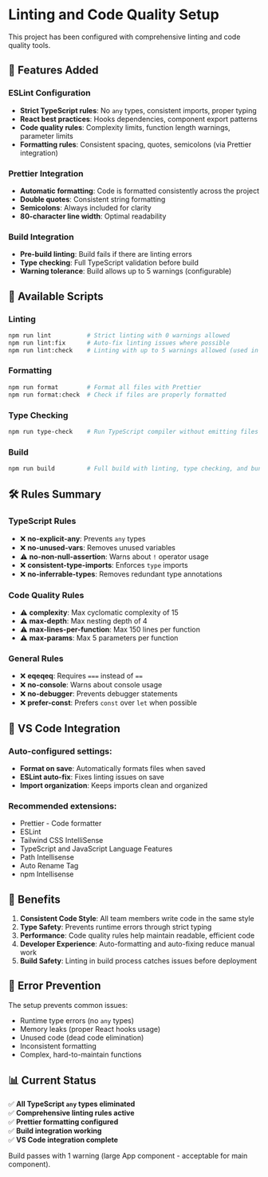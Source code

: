 # Linting and Code Quality Setup

This project has been configured with comprehensive linting and code quality tools.

## 🚀 Features Added

### ESLint Configuration

- **Strict TypeScript rules**: No `any` types, consistent imports, proper typing
- **React best practices**: Hooks dependencies, component export patterns
- **Code quality rules**: Complexity limits, function length warnings, parameter limits
- **Formatting rules**: Consistent spacing, quotes, semicolons (via Prettier integration)

### Prettier Integration

- **Automatic formatting**: Code is formatted consistently across the project
- **Double quotes**: Consistent string formatting
- **Semicolons**: Always included for clarity
- **80-character line width**: Optimal readability

### Build Integration

- **Pre-build linting**: Build fails if there are linting errors
- **Type checking**: Full TypeScript validation before build
- **Warning tolerance**: Build allows up to 5 warnings (configurable)

## 📝 Available Scripts

### Linting

```bash
npm run lint          # Strict linting with 0 warnings allowed
npm run lint:fix      # Auto-fix linting issues where possible
npm run lint:check    # Linting with up to 5 warnings allowed (used in build)
```

### Formatting

```bash
npm run format        # Format all files with Prettier
npm run format:check  # Check if files are properly formatted
```

### Type Checking

```bash
npm run type-check    # Run TypeScript compiler without emitting files
```

### Build

```bash
npm run build         # Full build with linting, type checking, and bundling
```

## 🛠️ Rules Summary

### TypeScript Rules

- ❌ **no-explicit-any**: Prevents `any` types
- ❌ **no-unused-vars**: Removes unused variables
- ⚠️ **no-non-null-assertion**: Warns about `!` operator usage
- ❌ **consistent-type-imports**: Enforces `type` imports
- ❌ **no-inferrable-types**: Removes redundant type annotations

### Code Quality Rules

- ⚠️ **complexity**: Max cyclomatic complexity of 15
- ⚠️ **max-depth**: Max nesting depth of 4
- ⚠️ **max-lines-per-function**: Max 150 lines per function
- ⚠️ **max-params**: Max 5 parameters per function

### General Rules

- ❌ **eqeqeq**: Requires `===` instead of `==`
- ❌ **no-console**: Warns about console usage
- ❌ **no-debugger**: Prevents debugger statements
- ❌ **prefer-const**: Prefers `const` over `let` when possible

## 🔧 VS Code Integration

### Auto-configured settings:

- **Format on save**: Automatically formats files when saved
- **ESLint auto-fix**: Fixes linting issues on save
- **Import organization**: Keeps imports clean and organized

### Recommended extensions:

- Prettier - Code formatter
- ESLint
- Tailwind CSS IntelliSense
- TypeScript and JavaScript Language Features
- Path Intellisense
- Auto Rename Tag
- npm Intellisense

## 🎯 Benefits

1. **Consistent Code Style**: All team members write code in the same style
2. **Type Safety**: Prevents runtime errors through strict typing
3. **Performance**: Code quality rules help maintain readable, efficient code
4. **Developer Experience**: Auto-formatting and auto-fixing reduce manual work
5. **Build Safety**: Linting in build process catches issues before deployment

## 🚨 Error Prevention

The setup prevents common issues:

- Runtime type errors (no `any` types)
- Memory leaks (proper React hooks usage)
- Unused code (dead code elimination)
- Inconsistent formatting
- Complex, hard-to-maintain functions

## 📊 Current Status

✅ **All TypeScript `any` types eliminated**  
✅ **Comprehensive linting rules active**  
✅ **Prettier formatting configured**  
✅ **Build integration working**  
✅ **VS Code integration complete**

Build passes with 1 warning (large App component - acceptable for main component).
